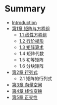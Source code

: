 # Summary

* [Introduction](README.md)
* [第1章 矩阵与方程组](chapter1.md)
   * [1.1 线性方程组](chapter1.1.md)
   * [1.2 行阶梯形](chapter1.2.md)
   * [1.3 矩阵算术](chapter1.3.md)
   * 1.4 矩阵代数
   * 1.5 初等矩阵
   * 1.6 分块矩阵
* [第2章 行列式](chapter2.md)
   * 2.1 矩阵的行列式
* [第3章 向量空间](chapter3.md)
* [第4章 线性变换](chapter4.md)
* [第5章 正交性](chapter5.md)

